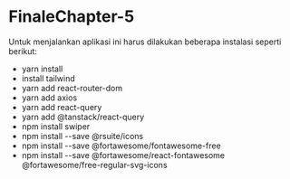 # FinaleChapter-5
Untuk menjalankan aplikasi ini harus dilakukan beberapa instalasi seperti berikut:
- yarn install
- install tailwind
- yarn add react-router-dom
- yarn add axios
- yarn add react-query
- yarn add @tanstack/react-query
- npm install swiper
- npm install --save @rsuite/icons
- npm install --save @fortawesome/fontawesome-free
- npm install --save @fortawesome/react-fontawesome @fortawesome/free-regular-svg-icons
